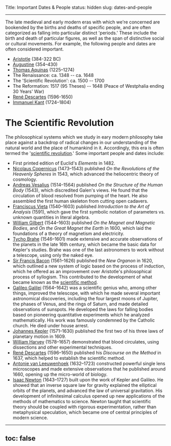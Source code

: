 Title: Important Dates & People
status: hidden
slug: dates-and-people

---

The late medieval and early modern eras with which we're concerned are bookended
by the births and deaths of specific people, and are often categorized as
falling into particular distinct 'periods.' These include the birth and death of
particular figures, as well as the span of distinctive social or cultural
movements. For example, the following people and dates are often considered
important. 

- [Aristotle](http://plato.stanford.edu/entries/aristotle/) (384-322 BC)
- [Augustine](http://plato.stanford.edu/entries/augustine/) (354–430)
- [Thomas Aquinas](http://plato.stanford.edu/entries/aquinas/) (1225–1274)
- The Renaissance:  ca. 1348 -- ca. 1648
- The 'Scientific Revolution':  ca. 1500 -- 1700
- The Reformation: 1517 (95 Theses) -- 1648 (Peace of Westphalia ending 30 Years' War)
- [René Descartes](http://plato.stanford.edu/entries/descartes/) (1596-1650)
- [Immanuel Kant](http://plato.stanford.edu/entries/kant/) (1724–1804)

# The Scientific Revolution

The philosophical systems which we study in eary modern philosophy take place
against a backdrop of radical changes in our understanding of the natural world
and the place of humankind in it. Accordingly, this era is often termed the
'[scientific revolution](https://en.wikipedia.org/wiki/Scientific_revolution).'
Some important people and dates include:

* First printed edition of Euclid's *Elements* in 1482.
* [Nicolaus Copernicus](http://plato.stanford.edu/entries/copernicus/)
  (1473–1543) published *On the Revolutions of the Heavenly Spheres* in 1543,
  which advanced the heliocentric theory of cosmology.
* [Andreas Vesalius](https://en.wikipedia.org/wiki/Andreas_Vesalius) (1514–1564)
  published *On the Structure of the Human Body* (1543), which discredited
  Galen's views. He found that the circulation of blood resolved from pumping of
  the heart. He also assembled the first human skeleton from cutting open
  cadavers.
* [Franciscus Vieta](https://en.wikipedia.org/wiki/Andreas_Vesalius) (1540–1603)
  published *Introduction to the Art of Analysis* (1591), which gave the first
  symbolic notation of parameters vs. unknown quantities in literal algebra.
* [William Gilbert](https://en.wikipedia.org/wiki/William_Gilbert_(astronomer))
  (1544–1603) published *On the Magnet and Magnetic Bodies*, and *On the Great
  Magnet the Earth* in 1600, which laid the foundations of a theory of magnetism
  and electricity.
* [Tycho Brahe](https://en.wikipedia.org/wiki/Tycho_Brahe) (1546–1601) made
  extensive and accurate observations of the planets in the late
  16th century, which became the basic data for Kepler's studies. Brahe was one
  of the last astronomers to work without a telescope, using only the naked eye.
* [Sir Francis Bacon](http://plato.stanford.edu/entries/francis-bacon/)
  (1561–1626) published the *New Organon* in 1620, which outlined a new system
  of logic based on the process of induction, which he offered as an improvement
  over Aristotle's philosophical process of syllogism. This contributed to the
  development of what became known as the
  [scientific method](http://plato.stanford.edu/entries/scientific-method/).
* [Galileo Galilei](http://plato.stanford.edu/entries/galileo/) (1564–1642) was
  a scientific genius who, among other things, improved the telescope, with
  which he made several important astronomical discoveries, including the four
  largest moons of Jupiter, the phases of Venus, and the rings of Saturn, and
  made detailed observations of sunspots. He developed the laws for falling
  bodies based on pioneering quantitative experiments which he analyzed
  mathematically. His work was famously condemned by the Catholic church. He
  died under house arrest.
* [Johannes Kepler](http://plato.stanford.edu/entries/kepler/) (1571–1630)
  published the first two of his three laws of planetary motion in 1609.
* [William Harvey](https://en.wikipedia.org/wiki/William_Harvey) (1578–1657)
  demonstrated that blood circulates, using dissections and other experimental
  techniques.
* [René Descartes](http://plato.stanford.edu/entries/descartes/) (1596–1650)
  published his *Discourse on the Method* in 1637, which helped to establish the
  scientific method.
* [Antonie van Leeuwenhoek](https://en.wikipedia.org/wiki/Antonie_van_Leeuwenhoek)
  (1632–1723) constructed powerful single lens microscopes and made extensive
  observations that he published around 1660, opening up the micro-world of
  biology.
* [Isaac Newton](http://plato.stanford.edu/entries/newton/) (1643–1727) built
  upon the work of Kepler and Galileo. He showed that an inverse square law for
  gravity explained the elliptical orbits of the planets, and advanced the law
  of universal gravitation. His development of infinitesimal calculus opened up
  new applications of the methods of mathematics to science. Newton taught that
  scientific theory should be coupled with rigorous experimentation, rather than
  metaphysical speculation, which became one of central principles of modern science.


---
toc: false
---
